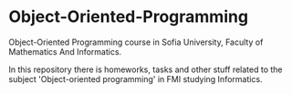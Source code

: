 # Object-Oriented-Programming
Object-Oriented Programming course in Sofia University, Faculty of Mathematics And Informatics.


  In this repository there is homeworks, tasks and other stuff related to the subject 'Object-oriented programming' in FMI studying Informatics.

